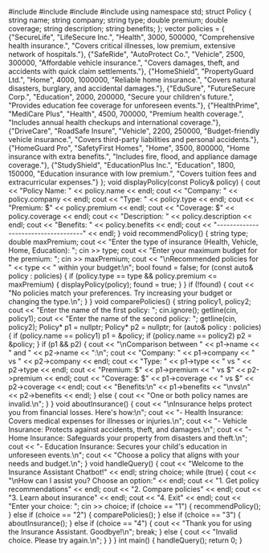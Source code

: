 #include <iostream>
#include <string>
#include <vector>
#include <algorithm>
using namespace std;
struct Policy {
    string name;
    string company;
    string type;
    double premium;
    double coverage;
    string description;
    string benefits;
};
vector<Policy> policies = {
    {"SecureLife", "LifeSecure Inc.", "Health", 3000, 500000, "Comprehensive health insurance.", "Covers critical illnesses, low premium, extensive network of hospitals."},
    {"SafeRide", "AutoProtect Co.", "Vehicle", 2500, 300000, "Affordable vehicle insurance.", "Covers damages, theft, and accidents with quick claim settlements."},
    {"HomeShield", "PropertyGuard Ltd.", "Home", 4000, 1000000, "Reliable home insurance.", "Covers natural disasters, burglary, and accidental damages."},
    {"EduSure", "FutureSecure Corp.", "Education", 2000, 200000, "Secure your children's future.", "Provides education fee coverage for unforeseen events."},
    {"HealthPrime", "MediCare Plus", "Health", 4500, 700000, "Premium health coverage.", "Includes annual health checkups and international coverage."},
    {"DriveCare", "RoadSafe Insure", "Vehicle", 2200, 250000, "Budget-friendly vehicle insurance.", "Covers third-party liabilities and personal accidents."},
    {"HomeGuard Pro", "SafetyFirst Homes", "Home", 3500, 800000, "Home insurance with extra benefits.", "Includes fire, flood, and appliance damage coverage."},
    {"StudyShield", "EducationPlus Inc.", "Education", 1800, 150000, "Education insurance with low premium.", "Covers tuition fees and extracurricular expenses."}
};
void displayPolicy(const Policy& policy) {
    cout << "Policy Name: " << policy.name << endl;
    cout << "Company: " << policy.company << endl;
    cout << "Type: " << policy.type << endl;
    cout << "Premium: $" << policy.premium << endl;
    cout << "Coverage: $" << policy.coverage << endl;
    cout << "Description: " << policy.description << endl;
    cout << "Benefits: " << policy.benefits << endl;
    cout << "------------------------------------" << endl;
}
void recommendPolicy() {
    string type;
    double maxPremium;
    cout << "Enter the type of insurance (Health, Vehicle, Home, Education): ";
    cin >> type;
    cout << "Enter your maximum budget for the premium: ";
    cin >> maxPremium;
    cout << "\nRecommended policies for " << type << " within your budget:\n";
    bool found = false;
    for (const auto& policy : policies) {
        if (policy.type == type && policy.premium <= maxPremium) {
            displayPolicy(policy);
            found = true;
        }
    }
    if (!found) {
        cout << "No policies match your preferences. Try increasing your budget or changing the type.\n";
    }
}
void comparePolicies() {
    string policy1, policy2;
    cout << "Enter the name of the first policy: ";
    cin.ignore();
    getline(cin, policy1);
    cout << "Enter the name of the second policy: ";
    getline(cin, policy2);
    Policy* p1 = nullptr;
    Policy* p2 = nullptr;
    for (auto& policy : policies) {
        if (policy.name == policy1) p1 = &policy;
        if (policy.name == policy2) p2 = &policy;
    }
    if (p1 && p2) {
        cout << "\nComparison between " << p1->name << " and " << p2->name << ":\n";
        cout << "Company: " << p1->company << " vs " << p2->company << endl;
        cout << "Type: " << p1->type << " vs " << p2->type << endl;
        cout << "Premium: $" << p1->premium << " vs $" << p2->premium << endl;
        cout << "Coverage: $" << p1->coverage << " vs $" << p2->coverage << endl;
        cout << "Benefits:\n" << p1->benefits << "\nvs\n" << p2->benefits << endl;
    } else {
        cout << "One or both policy names are invalid.\n";
    }
}
void aboutInsurance() {
    cout << "\nInsurance helps protect you from financial losses. Here's how:\n";
    cout << "- Health Insurance: Covers medical expenses for illnesses or injuries.\n";
    cout << "- Vehicle Insurance: Protects against accidents, theft, and damages.\n";
    cout << "- Home Insurance: Safeguards your property from disasters and theft.\n";
    cout << "- Education Insurance: Secures your child's education in unforeseen events.\n";
    cout << "Choose a policy that aligns with your needs and budget.\n";
}
void handleQuery() {
    cout << "Welcome to the Insurance Assistant Chatbot!" << endl;
    string choice;
    while (true) {
        cout << "\nHow can I assist you? Choose an option:" << endl;
        cout << "1. Get policy recommendations" << endl;
        cout << "2. Compare policies" << endl;
        cout << "3. Learn about insurance" << endl;
        cout << "4. Exit" << endl;
        cout << "Enter your choice: ";
        cin >> choice;
        if (choice == "1") {
            recommendPolicy();
        } else if (choice == "2") {
            comparePolicies();
        } else if (choice == "3") {
            aboutInsurance();
        } else if (choice == "4") {
            cout << "Thank you for using the Insurance Assistant. Goodbye!\n";
            break;
        } else {
            cout << "Invalid choice. Please try again.\n";
        }
    }
}
int main() {
    handleQuery();
    return 0;
}
